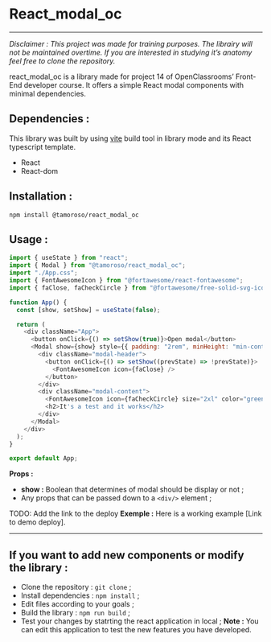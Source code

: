 # React_modal_oc

---

_Disclaimer : This project was made for training purposes. The librairy will not be maintained overtime. If you are interested in studying it’s anatomy feel free to clone the repository._

react_modal_oc is a library made for project 14 of OpenClassrooms’ Front-End developer course. It offers a simple React modal components with minimal dependencies.

## Dependencies :

This library was built by using [vite](https://vitejs.dev/guide/) build tool in library mode and its React typescript template.

- React
- React-dom

## Installation :

`npm install @tamoroso/react_modal_oc`

## Usage :

```javascript
import { useState } from "react";
import { Modal } from "@tamoroso/react_modal_oc";
import "./App.css";
import { FontAwesomeIcon } from "@fortawesome/react-fontawesome";
import { faClose, faCheckCircle } from "@fortawesome/free-solid-svg-icons";

function App() {
  const [show, setShow] = useState(false);

  return (
    <div className="App">
      <button onClick={() => setShow(true)}>Open modal</button>
      <Modal show={show} style={{ padding: "2rem", minHeight: "min-content" }}>
        <div className="modal-header">
          <button onClick={() => setShow((prevState) => !prevState)}>
            <FontAwesomeIcon icon={faClose} />
          </button>
        </div>
        <div className="modal-content">
          <FontAwesomeIcon icon={faCheckCircle} size="2xl" color="green" />
          <h2>It's a test and it works</h2>
        </div>
      </Modal>
    </div>
  );
}

export default App;
```

**Props :**

- **show :** Boolean that determines of modal should be display or not ;
- Any props that can be passed down to a `<div/>` element ;

TODO: Add the link to the deploy
**Exemple :** Here is a working example [Link to demo deploy].

---

## If you want to add new components or modify the library :

- Clone the repository : `git clone` ;
- Install dependencies : `npm install` ;
- Edit files according to your goals ;
- Build the library : `npm run build` ;
- Test your changes by statrting the react application in local ;
  **Note :** You can edit this application to test the new features you have developed.
